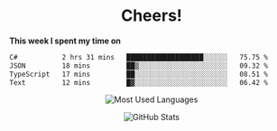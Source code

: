 <h1 align="center">Cheers!</h1>

**This week I spent my time on**
<!--START_SECTION:waka-->

```txt
C#           2 hrs 31 mins   ███████████████████░░░░░░   75.75 %
JSON         18 mins         ██▒░░░░░░░░░░░░░░░░░░░░░░   09.32 %
TypeScript   17 mins         ██░░░░░░░░░░░░░░░░░░░░░░░   08.51 %
Text         12 mins         █▓░░░░░░░░░░░░░░░░░░░░░░░   06.42 %
```

<!--END_SECTION:waka-->

<p align="center"><img src="https://github-readme-stats.vercel.app/api/top-langs/?username=thnkrn&layout=compact&hide=html&theme=tokyonight" alt="Most Used Languages" /></p>

<p align="center"><img src="https://github-readme-stats.vercel.app/api?username=thnkrn&show_icons=true&count_private=true&theme=tokyonight&show=reviews&hide_rank=false&rank_icon=github" alt="GitHub Stats" /></p>

<!-- <p align="center"><a href="https://wakatime.com"><img src="https://wakatime.com/share/@thnkrn/40092326-d1bd-471b-89da-9a7c63939402.png" /></p>
 -->
